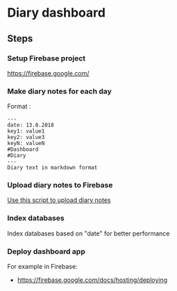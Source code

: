 # Diary dashboard

## Steps
### Setup Firebase project
https://firebase.google.com/
### Make diary notes for each day
Format :
```
---
date: 13.8.2018
key1: value1
key2: value3
keyN: valueN
#Dashboard
#Diary
---
Diary text in markdown format
```
### Upload diary notes to Firebase 
[Use this script to upload diary notes](scripts/upload_diary.py)

### Index databases
 Index databases based on "date" for better performance

### Deploy dashboard app 

For example in Firebase: 

- https://firebase.google.com/docs/hosting/deploying

### 
